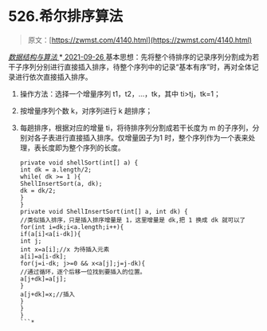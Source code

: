 <!--yml
category: 未分类
date: 0001-01-01 00:00:00
--->

# 526.希尔排序算法

> 原文：[https://zwmst.com/4140.html](https://zwmst.com/4140.html)

   [ *数据结构与算法* ](https://zwmst.com/%e6%95%b0%e6%8d%ae%e7%bb%93%e6%9e%84%e4%b8%8e%e7%ae%97%e6%b3%95)*[ <time datetime="2021-09-27T00:46:42+08:00"> 2021-09-26 </time> ](https://zwmst.com/4140.html)  基本思想：先将整个待排序的记录序列分割成为若干子序列分别进行直接插入排序，待整个序列中的记录“基本有序”时，再对全体记录进行依次直接插入排序。

1.  操作方法：选择一个增量序列 t1，t2，…，tk，其中 ti>tj，tk=1；
2.  按增量序列个数 k，对序列进行 k 趟排序；
3.  每趟排序，根据对应的增量 ti，将待排序列分割成若干长度为 m 的子序列，分别对各子表进行直接插入排序。仅增量因子为1 时，整个序列作为一个表来处理，表长度即为整个序列的长度。

    ```
    private void shellSort(int[] a) {
    int dk = a.length/2; 
    while( dk >= 1 ){ 
    ShellInsertSort(a, dk); 
    dk = dk/2;
    }
    }
    private void ShellInsertSort(int[] a, int dk) {
    //类似插入排序，只是插入排序增量是 1，这里增量是 dk,把 1 换成 dk 就可以了
    for(int i=dk;i<a.length;i++){
    if(a[i]<a[i-dk]){
    int j;
    int x=a[i];//x 为待插入元素
    a[i]=a[i-dk];
    for(j=i-dk; j>=0 && x<a[j];j=j-dk){
    //通过循环，逐个后移一位找到要插入的位置。
    a[j+dk]=a[j];
    }
    a[j+dk]=x;//插入
    }
    }
    }
    ```*